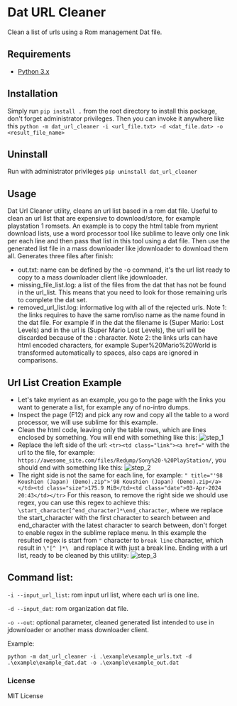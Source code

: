 # Dat URL Cleaner
Clean a list of urls using a Rom management Dat file.

## Requirements

* [Python 3.x](https://www.python.org/downloads/)

## Installation

Simply run `pip install .` from the root directory to install this package, don't forget administrator privileges. Then you can invoke it anywhere like this `python -m dat_url_cleaner -i <url_file.txt> -d <dat_file.dat> -o <result_file_name>`

## Uninstall

Run with administrator privileges `pip uninstall dat_url_cleaner`

## Usage

Dat Url Cleaner utility, cleans an url list based in a rom dat file. Useful to clean an url list that are expensive to download/store, for example playstation 1 romsets.
An example is to copy the html table from myrient download lists, use a word processor tool like sublime to leave only one link per each line and then pass that list in this tool using a dat file. Then use the generated list file in a mass downloader like jdownloader to download them all.
Generates three files after finish:
* out.txt: name can be defined by the -o command, it's the url list ready to copy to a mass downloader client like jdownloader.
* missing_file_list.log: a list of the files from the dat that has not be found in the url_list. This means that you need to look for those remaining urls to complete the dat set.
* removed_url_list.log: informative log with all of the rejected urls.
Note 1: the links requires to have the same rom/iso name as the name found in the dat file. For example if in the dat the filename is (Super Mario: Lost Levels) and in the url is (Super Mario Lost Levels), the url will be discarded because of the : character. 
Note 2: the links urls can have html encoded characters, for example Super%20Mario%20World is transformed automatically to spaces, also caps are ignored in comparisons.

## Url List Creation Example

* Let's take myrient as an example, you go to the page with the links you want to generate a list, for example any of no-intro dumps.
* Inspect the page (F12) and pick any row and copy all the table to a word processor, we will use sublime for this example.
* Clean the html code, leaving only the table rows, which are lines enclosed by <td> something. You will end with something like this:
  ![step_1](https://i.imgur.com/url_generation_1.png)
* Replace the left side of the url: `<tr><td class="link"><a href="` with the url to the file, for example: `https://awesome_site.com/files/Redump/Sony%20-%20PlayStation/`, you should end with something like this:
  ![step_2](https://i.imgur.com/url_generation_2.png)
* The right side is not the same for each line, for example:
  `" title="'98 Koushien (Japan) (Demo).zip">'98 Koushien (Japan) (Demo).zip</a></td><td class="size">175.9 MiB</td><td class="date">03-Apr-2024 20:43</td></tr>`
  For this reason, to remove the right side we should use regex, you can use this regex to achieve this: `\start_character[^end_character]*\end_character`, where we replace the start_character with the first character to search between and end_character with the latest character to search between, don't forget to enable regex in the sublime replace menu.
  In this example the resulted regex is start from `"` character to `break line` character, which result in
  `\"[^
]*\
`
and replace it with just a break line. Ending with a  url list, ready to be cleaned by this utility:
  ![step_3](https://i.imgur.com/url_generation_3.png)

## Command list:

`-i --input_url_list`: rom input url list, where each url is one line.

`-d --input_dat`: rom organization dat file.

`-o --out`: optional parameter, cleaned generated list intended to use in jdownloader or another mass downloader client.

Example:

`python -m dat_url_cleaner -i .\example\example_urls.txt -d .\example\example_dat.dat -o .\example\example_out.dat`

### License

MIT License
